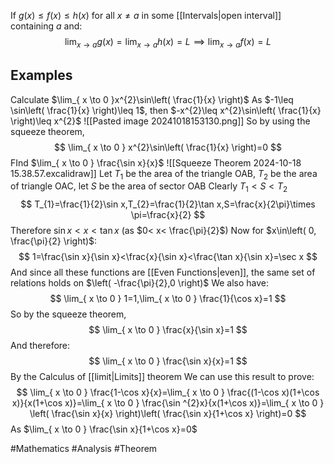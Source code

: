 If $g(x)\leq f(x)\leq h(x)$ for all $x\neq a$ in some [[Intervals|open interval]] containing $a$ and:
$$
\lim_{ x \to a } g(x)=\lim_{ x \to a } h(x)=L\implies \lim_{ x \to a } f(x)=L
$$
## Examples
Calculate $\lim_{ x \to 0 }x^{2}\sin\left( \frac{1}{x} \right)$
As $-1\leq \sin\left( \frac{1}{x} \right)\leq 1$, then $-x^{2}\leq x^{2}\sin\left( \frac{1}{x} \right)\leq x^{2}$
![[Pasted image 20241018153130.png]]
So by using the squeeze theorem, 
$$
\lim_{ x \to 0 } x^{2}\sin\left( \frac{1}{x} \right)=0
$$
FInd $\lim_{ x \to 0 } \frac{\sin x}{x}$
![[Squeeze Theorem 2024-10-18 15.38.57.excalidraw]]
Let $T_{1}$ be the area of the triangle OAB, $T_{2}$ be the area of triangle OAC, let $S$ be the area of sector OAB
Clearly $T_{1}<S<T_{2}$
$$
T_{1}=\frac{1}{2}\sin x,T_{2}=\frac{1}{2}\tan x,S=\frac{x}{2\pi}\times \pi=\frac{x}{2}
$$
Therefore $\sin x<x<\tan x$ (as $0< x< \frac{\pi}{2}$)
Now for $x\in\left( 0, \frac{\pi}{2} \right)$:
$$
1=\frac{\sin x}{\sin x}<\frac{x}{\sin x}<\frac{\tan x}{\sin x}=\sec x
$$
And since all these functions are [[Even Functions|even]], the same set of relations holds on $\left( -\frac{\pi}{2},0 \right)$
We also have:
$$
\lim_{ x \to 0 } 1=1,\lim_{ x \to 0 } \frac{1}{\cos x}=1
$$
So by the squeeze theorem,
$$
\lim_{ x \to 0 } \frac{x}{\sin x}=1
$$
And therefore:
$$
\lim_{ x \to 0 } \frac{\sin x}{x}=1 
$$
By the Calculus of [[limit|Limits]] theorem
We can use this result to prove:
$$
\lim_{ x \to 0 }  \frac{1-\cos x}{x}=\lim_{ x \to 0 }  \frac{(1-\cos x)(1+\cos x)}{x(1+\cos x)}=\lim_{ x \to 0 }  \frac{\sin ^{2}x}{x(1+\cos x)}=\lim_{ x \to 0 } \left( \frac{\sin x}{x} \right)\left( \frac{\sin x}{1+\cos x} \right)=0
$$
As $\lim_{ x \to 0 } \frac{\sin x}{1+\cos x}=0$

#Mathematics #Analysis #Theorem 